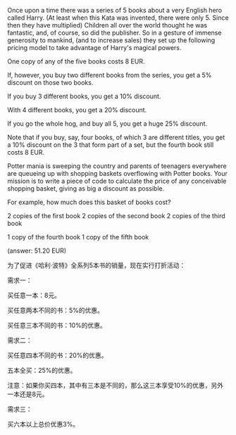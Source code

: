 Once upon a time there was a series of 5 books about a very English hero called Harry. 
(At least when this Kata was invented, there were only 5. Since then they have multiplied) 
Children all over the world thought he was fantastic, and, of course, so did the publisher. 
So in a gesture of immense generosity to mankind, (and to increase sales) they set up the following pricing model to take advantage of Harry's magical powers.
 
One copy of any of the five books costs 8 EUR. 

If, however, you buy two different books from the series, you get a 5% discount on those two books.
 
If you buy 3 different books, you get a 10% discount. 

With 4 different books, you get a 20% discount.
 
If you go the whole hog, and buy all 5, you get a huge 25% discount.

Note that if you buy, say, four books, of which 3 are different titles, you get a 10% discount on the 3 that form part of a set, 
but the fourth book still costs 8 EUR.

Potter mania is sweeping the country and parents of teenagers everywhere are queueing up with shopping baskets overflowing with Potter books. 
Your mission is to write a piece of code to calculate the price of any conceivable shopping basket, giving as big a discount as possible.

For example, how much does this basket of books cost?

2 copies of the first book
2 copies of the second book
2 copies of the third book

1 copy of the fourth book
1 copy of the fifth book

(answer: 51.20 EUR) 

为了促进《哈利·波特》全系列5本书的销量，现在实行打折活动：

需求一：

买任意一本：8元。

买任意两本不同的书：5%的优惠。

买任意三本不同的书：10%的优惠。


需求二：

买任意四本不同的书：20%的优惠。

五本全买：25%的优惠。

注意：如果你买四本，其中有三本是不同的，那么这三本享受10%的优惠，另外一本还是8元。

需求三：

买六本以上总价优惠3%。
